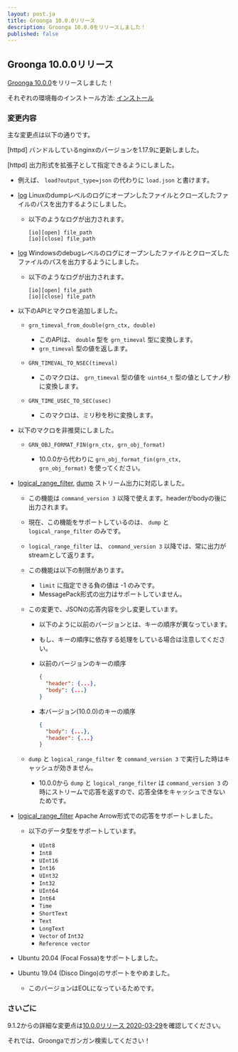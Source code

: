 ```yaml
---
layout: post.ja
title: Groonga 10.0.0リリース
description: Groonga 10.0.0をリリースしました！
published: false
---
```


## Groonga 10.0.0リリース

[Groonga 10.0.0](/ja/docs/news.html#release-10-0-0)をリリースしました！

それぞれの環境毎のインストール方法: [インストール](/ja/docs/install.html)

### 変更内容

主な変更点は以下の通りです。

[httpd] バンドルしているnginxのバージョンを1.17.9に更新しました。

[httpd] 出力形式を拡張子として指定できるようにしました。

  * 例えば、 `load?output_type=json` の代わりに `load.json` と書けます。

* [log](/ja/docs/reference/log.html) Linuxのdumpレベルのログにオープンしたファイルとクローズしたファイルのパスを出力するようにしました。

  * 以下のようなログが出力されます。

    ```
    [io][open] file_path
    [io][close] file_path
    ```

* [log](/ja/docs/reference/log.html) Windowsのdebugレベルのログにオープンしたファイルとクローズしたファイルのパスを出力するようにしました。

  * 以下のようなログが出力されます。

    ```
    [io][open] file_path
    [io][close] file_path
    ```

* 以下のAPIとマクロを追加しました。

  * `grn_timeval_from_double(grn_ctx, double)`

    * このAPIは、 `double` 型を `grn_timeval` 型に変換します。
    * `grn_timeval` 型の値を返します。

  * `GRN_TIMEVAL_TO_NSEC(timeval)`

    * このマクロは、 `grn_timeval` 型の値を `uint64_t` 型の値としてナノ秒に変換します。

  * `GRN_TIME_USEC_TO_SEC(usec)`

    * このマクロは、ミリ秒を秒に変換します。

* 以下のマクロを非推奨にしました。

  * `GRN_OBJ_FORMAT_FIN(grn_ctx, grn_obj_format)`

    * 10.0.0から代わりに `grn_obj_format_fin(grn_ctx, grn_obj_format)` を使ってください。

* [logical_range_filter](/ja/docs/reference/commands/logical_range_filter.html), [dump](/ja/docs/reference/commands/dump.html) ストリーム出力に対応しました。

  * この機能は `command_version 3` 以降で使えます。headerがbodyの後に出力されます。

  * 現在、この機能をサポートしているのは、 `dump` と `logical_range_filter` のみです。

  * `logical_range_filter` は、 `command_version 3` 以降では、常に出力がstreamとして返ります。

  * この機能は以下の制限があります。

    * `limit` に指定できる負の値は -1 のみです。
    * MessagePack形式の出力はサポートしていません。

  * この変更で、JSONの応答内容を少し変更しています。

    * 以下のように以前のバージョンとは、キーの順序が異なっています。
    * もし、キーの順序に依存する処理をしている場合は注意してください。

    * 以前のバージョンのキーの順序

      ```json
      {
        "header": {...},
        "body": {...}
      }
      ```

    * 本バージョン(10.0.0)のキーの順序

      ```json
      {
        "body": {...},
        "header": {...}
      }
      ```

  * `dump` と `logical_range_filter` を `command_version 3` で実行した時はキャッシュが効きません。

    * 10.0.0から `dump` と `logical_range_filter` は `command_version 3` の時にストリームで応答を返すので、応答全体をキャッシュできないためです。

* [logical_range_filter](/ja/docs/reference/commands/logical_range_filter.html) Apache Arrow形式での応答をサポートしました。

  * 以下のデータ型をサポートしています。

    * `UInt8`
    * `Int8`
    * `UInt16`
    * `Int16`
    * `UInt32`
    * `Int32`
    * `UInt64`
    * `Int64`
    * `Time`
    * `ShortText`
    * `Text`
    * `LongText`
    * `Vector` of `Int32`
    * `Reference vector`

* Ubuntu 20.04 (Focal Fossa)をサポートしました。

* Ubuntu 19.04 (Disco Dingo)のサポートをやめました。

  * このバージョンはEOLになっているためです。

### さいごに

9.1.2からの詳細な変更点は[10.0.0リリース 2020-03-29](/ja/docs/news.html#release-10-0-0)を確認してください。

それでは、Groongaでガンガン検索してください！
